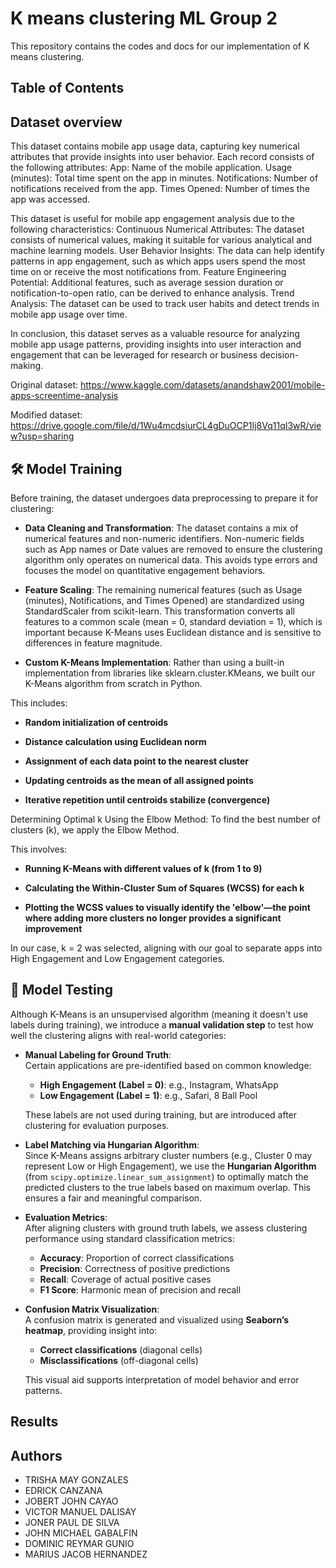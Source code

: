 
# K means clustering ML Group 2

This repository contains the codes and docs for our implementation of K means clustering.


## Table of Contents

## Dataset overview

This dataset contains mobile app usage data, capturing key numerical attributes that provide insights into user behavior. Each record consists of the following attributes:
App: Name of the mobile application.
Usage (minutes): Total time spent on the app in minutes.
Notifications: Number of notifications received from the app.
Times Opened: Number of times the app was accessed.

This dataset is useful for mobile app engagement analysis due to the following characteristics:
Continuous Numerical Attributes: The dataset consists of numerical values, making it suitable for various analytical and machine learning models.
User Behavior Insights: The data can help identify patterns in app engagement, such as which apps users spend the most time on or receive the most notifications from.
Feature Engineering Potential: Additional features, such as average session duration or notification-to-open ratio, can be derived to enhance analysis.
Trend Analysis: The dataset can be used to track user habits and detect trends in mobile app usage over time.

In conclusion, this dataset serves as a valuable resource for analyzing mobile app usage patterns, providing insights into user interaction and engagement that can be leveraged for research or business decision-making.

Original dataset: https://www.kaggle.com/datasets/anandshaw2001/mobile-apps-screentime-analysis

Modified dataset: https://drive.google.com/file/d/1Wu4mcdsiurCL4gDuOCP1Ij8Vq11qI3wR/view?usp=sharing

 ## 🛠️ **Model Training**  

Before training, the dataset undergoes data preprocessing to prepare it for clustering:

- **Data Cleaning and Transformation**:
The dataset contains a mix of numerical features and non-numeric identifiers. Non-numeric fields such as App names or Date values are removed to ensure the clustering algorithm only operates on numerical data. This avoids type errors and focuses the model on quantitative engagement behaviors.

- **Feature Scaling**:
The remaining numerical features (such as Usage (minutes), Notifications, and Times Opened) are standardized using StandardScaler from scikit-learn. This transformation converts all features to a common scale (mean = 0, standard deviation = 1), which is important because K-Means uses Euclidean distance and is sensitive to differences in feature magnitude.

- **Custom K-Means Implementation**:
Rather than using a built-in implementation from libraries like sklearn.cluster.KMeans, we built our K-Means algorithm from scratch in Python.

This includes:

- **Random initialization of centroids**

- **Distance calculation using Euclidean norm**

- **Assignment of each data point to the nearest cluster**

- **Updating centroids as the mean of all assigned points**

- **Iterative repetition until centroids stabilize (convergence)**

Determining Optimal k Using the Elbow Method:
To find the best number of clusters (k), we apply the Elbow Method.

This involves:

- **Running K-Means with different values of k (from 1 to 9)**

- **Calculating the Within-Cluster Sum of Squares (WCSS) for each k**

- **Plotting the WCSS values to visually identify the 'elbow'—the point where adding more clusters no longer provides a significant improvement**

In our case, k = 2 was selected, aligning with our goal to separate apps into High Engagement and Low Engagement categories.



 ## 🧪 **Model Testing**

Although K-Means is an unsupervised algorithm (meaning it doesn't use labels during training), we introduce a **manual validation step** to test how well the clustering aligns with real-world categories:

- **Manual Labeling for Ground Truth**:  
  Certain applications are pre-identified based on common knowledge:

  - **High Engagement (Label = 0)**: e.g., Instagram, WhatsApp  
  - **Low Engagement (Label = 1)**: e.g., Safari, 8 Ball Pool  

  These labels are not used during training, but are introduced after clustering for evaluation purposes.

- **Label Matching via Hungarian Algorithm**:  
  Since K-Means assigns arbitrary cluster numbers (e.g., Cluster 0 may represent Low or High Engagement), we use the **Hungarian Algorithm** (from `scipy.optimize.linear_sum_assignment`) to optimally match the predicted clusters to the true labels based on maximum overlap. This ensures a fair and meaningful comparison.

- **Evaluation Metrics**:  
  After aligning clusters with ground truth labels, we assess clustering performance using standard classification metrics:

  - **Accuracy**: Proportion of correct classifications  
  - **Precision**: Correctness of positive predictions  
  - **Recall**: Coverage of actual positive cases  
  - **F1 Score**: Harmonic mean of precision and recall  

- **Confusion Matrix Visualization**:  
  A confusion matrix is generated and visualized using **Seaborn’s heatmap**, providing insight into:

  - **Correct classifications** (diagonal cells)  
  - **Misclassifications** (off-diagonal cells)  

  This visual aid supports interpretation of model behavior and error patterns.

## Results
## Authors

- TRISHA MAY GONZALES
- EDRICK CANZANA
- JOBERT JOHN CAYAO
- VICTOR MANUEL DALISAY
- JONER PAUL DE SILVA
- JOHN MICHAEL GABALFIN
- DOMINIC REYMAR GUNIO
- MARIUS JACOB HERNANDEZ



